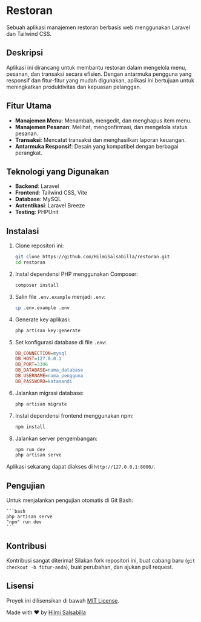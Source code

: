 # Restoran

Sebuah aplikasi manajemen restoran berbasis web menggunakan Laravel dan Tailwind CSS.

## Deskripsi

Aplikasi ini dirancang untuk membantu restoran dalam mengelola menu, pesanan, dan transaksi secara efisien. Dengan antarmuka pengguna yang responsif dan fitur-fitur yang mudah digunakan, aplikasi ini bertujuan untuk meningkatkan produktivitas dan kepuasan pelanggan.

## Fitur Utama

- **Manajemen Menu**: Menambah, mengedit, dan menghapus item menu.
- **Manajemen Pesanan**: Melihat, mengonfirmasi, dan mengelola status pesanan.
- **Transaksi**: Mencatat transaksi dan menghasilkan laporan keuangan.
- **Antarmuka Responsif**: Desain yang kompatibel dengan berbagai perangkat.

## Teknologi yang Digunakan

- **Backend**: Laravel
- **Frontend**: Tailwind CSS, Vite
- **Database**: MySQL
- **Autentikasi**: Laravel Breeze
- **Testing**: PHPUnit

## Instalasi

1. Clone repositori ini:

   ```bash
   git clone https://github.com/HilmiSalsabilla/restoran.git
   cd restoran
   ```

2. Instal dependensi PHP menggunakan Composer:

   ```bash
   composer install
   ```

3. Salin file `.env.example` menjadi `.env`:

   ```bash
   cp .env.example .env
   ```

4. Generate key aplikasi:

   ```bash
   php artisan key:generate
   ```

5. Set konfigurasi database di file `.env`:

   ```ini
   DB_CONNECTION=mysql
   DB_HOST=127.0.0.1
   DB_PORT=3306
   DB_DATABASE=nama_database
   DB_USERNAME=nama_pengguna
   DB_PASSWORD=katasandi
   ```

6. Jalankan migrasi database:

   ```bash
   php artisan migrate
   ```

7. Instal dependensi frontend menggunakan npm:

   ```bash
   npm install
   ```

8. Jalankan server pengembangan:

   ```bash
   npm run dev
   php artisan serve
   ```

Aplikasi sekarang dapat diakses di `http://127.0.0.1:8000/`.

## Pengujian

Untuk menjalankan pengujian otomatis di Git Bash:

    ```bash
    php artisan serve
    "npm" run dev
    ```

## Kontribusi

Kontribusi sangat diterima! Silakan fork repositori ini, buat cabang baru (`git checkout -b fitur-anda`), buat perubahan, dan ajukan pull request.

## Lisensi

Proyek ini dilisensikan di bawah [MIT License](LICENSE).

Made with ❤️ by [Hilmi Salsabilla](https://github.com/HilmiSalsabilla)
